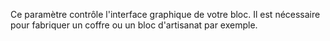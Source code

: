 Ce paramètre contrôle l'interface graphique de votre bloc. Il est nécessaire pour fabriquer un coffre ou un bloc d'artisanat par exemple.